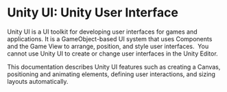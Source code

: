 # Unity UI: Unity User Interface

Unity UI is a UI toolkit for developing user interfaces for games and applications. It is a GameObject-based UI system
that uses Components and the Game View to arrange, position, and style user interfaces.
​
You cannot use Unity UI to create or change user interfaces in the Unity Editor.

This documentation describes Unity UI features such as creating a Canvas, positioning and animating elements, defining
user interactions, and sizing layouts automatically.
